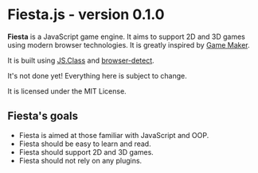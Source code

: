 Fiesta.js - version 0.1.0
=========================

**Fiesta** is a JavaScript game engine. It aims to support 2D and 3D games using modern browser technologies. It is greatly inspired by [Game Maker](http://www.yoyogames.com/make).

It is built using [JS.Class](http://jsclass.jcoglan.com/) and [browser-detect](https://github.com/rsyring/browser-detect).

It's not done yet! Everything here is subject to change.

It is licensed under the MIT License.

Fiesta's goals
--------------

* Fiesta is aimed at those familiar with JavaScript and OOP.
* Fiesta should be easy to learn and read.
* Fiesta should support 2D and 3D games.
* Fiesta should not rely on any plugins.
